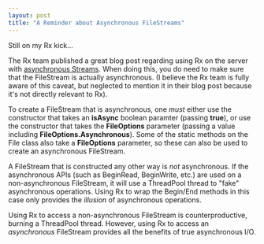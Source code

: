 ```yaml
---
layout: post
title: "A Reminder about Asynchronous FileStreams"
---
```

Still on my Rx kick...



The Rx team published a great blog post regarding using Rx on the server with [asynchronous Streams](http://blogs.msdn.com/b/jeffva/archive/2010/07/23/rx-on-the-server-part-1-of-n-asynchronous-system-io-stream-reading.aspx). When doing this, you do need to make sure that the FileStream is actually asynchronous. (I believe the Rx team is fully aware of this caveat, but neglected to mention it in their blog post because it's not directly relevant to Rx).



To create a FileStream that is asynchronous, one _must_ either use the constructor that takes an **isAsync** boolean paramter (passing **true**), or use the constructor that takes the **FileOptions** parameter (passing a value including **FileOptions.Asynchronous**). Some of the static methods on the File class also take a **FileOptions** parameter, so these can also be used to create an asynchronous FileStream.



A FileStream that is constructed any other way is _not_ asynchronous. If the asynchronous APIs (such as BeginRead, BeginWrite, etc.) are used on a non-asynchronous FileStream, it will use a ThreadPool thread to "fake" asynchronous operations. Using Rx to wrap the Begin/End methods in this case only provides the _illusion_ of asynchronous operations.



Using Rx to access a non-asynchronous FileStream is counterproductive, burning a ThreadPool thread. However, using Rx to access an _asynchronous_ FileStream provides all the benefits of true asynchronous I/O.

